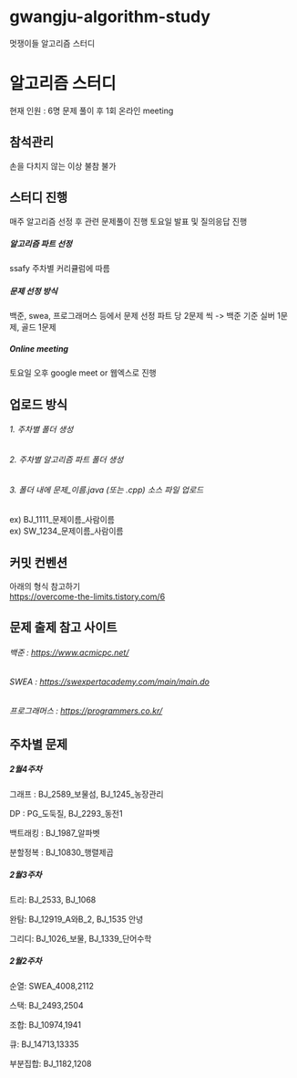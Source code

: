 # gwangju-algorithm-study
멋쟁이들 알고리즘 스터디

# 알고리즘 스터디

현재 인원 : 6명
문제 풀이 후 1회 온라인 meeting
## 참석관리

손을 다치지 않는 이상 불참 불가
## 스터디 진행

매주 알고리즘 선정 후 관련 문제풀이 진행
토요일 발표 및 질의응답 진행
##### 알고리즘 파트 선정
ssafy 주차별 커리큘럼에 따름
##### 문제 선정 방식
백준, swea, 프로그래머스 등에서 문제 선정
파트 당 2문제 씩 -> 백준 기준 실버 1문제, 골드 1문제
##### Online meeting
토요일 오후 google meet or 웹엑스로 진행    
## 업로드 방식

###### 1. 주차별 폴더 생성
###### 2. 주차별 알고리즘 파트 폴더 생성
###### 3. 폴더 내에 문제_이름.java (또는 .cpp) 소스 파일 업로드
ex) BJ_1111_문제이름_사람이름  
ex) SW_1234_문제이름_사람이름  

## 커밋 컨벤션
아래의 형식 참고하기  
https://overcome-the-limits.tistory.com/6

## 문제 출제 참고 사이트
###### 백준 : https://www.acmicpc.net/
###### SWEA : https://swexpertacademy.com/main/main.do
###### 프로그래머스 : https://programmers.co.kr/

## 주차별 문제

##### 2월4주차
그래프 : BJ_2589_보물섬, BJ_1245_농장관리

DP : PG_도둑질, BJ_2293_동전1

백트래킹 : BJ_1987_알파벳  

분할정복 : BJ_10830_행렬제곱

##### 2월3주차  
트리: BJ_2533, BJ_1068  

완탐: BJ_12919_A와B_2, BJ_1535 안녕  

그리디: BJ_1026_보물, BJ_1339_단어수학  


##### 2월2주차  
순열: SWEA_4008,2112  

스택: BJ_2493,2504  

조합: BJ_10974,1941  

큐: BJ_14713,13335  

부분집합: BJ_1182,1208
